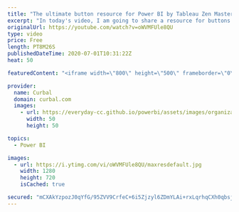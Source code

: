 ```yaml
---
title: "The ultimate button resource for Power BI by Tableau Zen Masters"
excerpt: "In today's video, I am going to share a resource for buttons that you can reuse in power bi and also a quick tutorial on how to set it up with the new functionality.  We will explain all the available states for buttons in power bi and how to configure them as well as show the new page navigation.  Link"
originalUrl: https://youtube.com/watch?v=oWVMFUle8QU
type: video
price: Free
length: PT8M26S
publishedDateTime: 2020-07-01T10:31:22Z
heat: 50

featuredContent: "<iframe width=\"800\" height=\"500\" frameborder=\"0\" src=\"https://www.youtube.com/embed/oWVMFUle8QU\" allow=\"accelerometer; autoplay; encrypted-media; gyroscope; picture-in-picture\" allowfullscreen></iframe>"

provider:
  name: Curbal
  domain: curbal.com
  images:
    - url: https://everyday-cc.github.io/powerbi/assets/images/organizations/curbal.com-50x50.jpg
      width: 50
      height: 50

topics:
  - Power BI

images:
  - url: https://i.ytimg.com/vi/oWVMFUle8QU/maxresdefault.jpg
    width: 1280
    height: 720
    isCached: true

secured: "mCXAkYzpozJ0qYfG/95ZVV9CrfeC+6i5Zjzyl6ZDmYLAi+rxLqrhqCXh0qbsj+5HZj8V3AQ6gFXtruXRy3mY8eaN/cLc8eaY1lK7EM92dWglmL9gh0QiLVwogUUmn+bcMR/GMTH6UWED4GSDlFKEz92oCxiBXUVQ1bf1hH0u+IPR1Z19v8msPvYhUnwIb/N3gv4ZhwO6x5rq64Iw/XIyn7+2wUWjdPkJCiN5NxtejIBGjJs+Rr2eKp7lvD5d3UykBB5rPebRlkA60+/XejXJO+q7nKjsJL1MpCivdT06pGPMLLGg2PdM2YFjqyUNd4pTMGcRv0GEd8qZ2sXKNRJxOjko2K18bVmxthADSVu8cm+Z/fbSp0wumXzl1ZpUsjQ4BwVJE9Zb2fOzipCiwObifcR6JNqBz3aDrPRHDp55nWg=;slkl4EWg65AFmsjjt6MFYA=="
---
```


